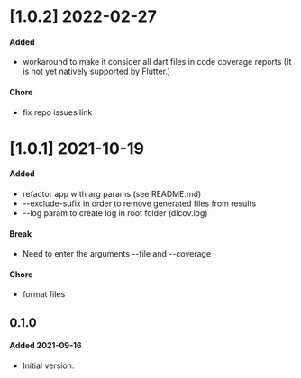 # [1.0.2] 2022-02-27

#### Added
- workaround to make it consider all dart files in code coverage reports (It is not yet natively supported by Flutter.)
#### Chore
- fix repo issues link

# [1.0.1] 2021-10-19
#### Added
- refactor app with arg params (see README.md)
- --exclude-sufix in order to remove generated files from results
- --log param to create log in root folder (dlcov.log)
#### Break
- Need to enter the arguments --file and --coverage
#### Chore
- format files


## 0.1.0
#### Added 2021-09-16
- Initial version.
